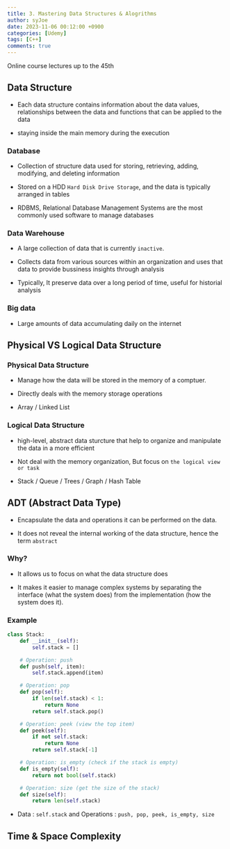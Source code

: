 ```yaml
---
title: 3. Mastering Data Structures & Alogrithms
author: syJoe
date: 2023-11-06 00:12:00 +0900
categories: [Udemy]
tags: [C++]
comments: true  
---
```


Online course lectures up to the 45th

## Data Structure

- Each data structure contains information about the data values, relationships between the data and functions that can be applied to the data

- staying inside the main memory during the execution

### Database

- Collection of structure data used for storing, retrieving, adding, modifying, and deleting information

- Stored on a HDD ```Hard Disk Drive Storage```, and the data is typically arranged in tables

- RDBMS, Relational Database Management Systems are the most commonly used software to manage databases

### Data Warehouse

- A large collection of data that is currently ```inactive```. 

- Collects data from various sources within an organization and uses that data to provide bussiness insights through analysis

- Typically, It preserve data over a long period of time, useful for historial analysis

### Big data

- Large amounts of data accumulating daily on the internet


## Physical VS Logical Data Structure

### Physical Data Structure

- Manage how the data will be stored in the memory of a comptuer. 

- Directly deals with the memory storage operations 

- Array / Linked List



### Logical Data Structure

- high-level, abstract data sturcture that help to organize and manipulate the data in a more efficient

- Not deal with the memory organization, But focus on ```the logical view or task```

- Stack / Queue / Trees / Graph / Hash Table

## ADT (Abstract Data Type)

- Encapsulate the data and operations it can be performed on the data.

- It does not reveal the internal working of the data structure, hence the term ```abstract```

### Why?

- It allows us to focus on what the data structure does

- It makes it easier to manage complex systems by separating the interface (what the system does) from the implementation (how the system does it).

### Example

```Python
class Stack:
    def __init__(self):
        self.stack = []

    # Operation: push
    def push(self, item):
        self.stack.append(item)

    # Operation: pop
    def pop(self):
        if len(self.stack) < 1:
            return None
        return self.stack.pop()

    # Operation: peek (view the top item)
    def peek(self): 
        if not self.stack:
            return None
        return self.stack[-1]

    # Operation: is_empty (check if the stack is empty)
    def is_empty(self):
        return not bool(self.stack)

    # Operation: size (get the size of the stack)
    def size(self):
        return len(self.stack)
```

- Data : ```self.stack``` and Operations : ```push, pop, peek, is_empty, size```

## Time & Space Complexity


